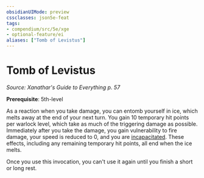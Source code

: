 ```yaml
---
obsidianUIMode: preview
cssclasses: json5e-feat
tags:
- compendium/src/5e/xge
- optional-feature/ei
aliases: ["Tomb of Levistus"]
---
```

# Tomb of Levistus
*Source: Xanathar's Guide to Everything p. 57*  

**Prerequisite**: 5th-level

As a reaction when you take damage, you can entomb yourself in ice, which melts away at the end of your next turn. You gain 10 temporary hit points per warlock level, which take as much of the triggering damage as possible. Immediately after you take the damage, you gain vulnerability to fire damage, your speed is reduced to 0, and you are [incapacitated](z_compendium/rules/conditions.md#incapacitated). These effects, including any remaining temporary hit points, all end when the ice melts.

Once you use this invocation, you can't use it again until you finish a short or long rest.